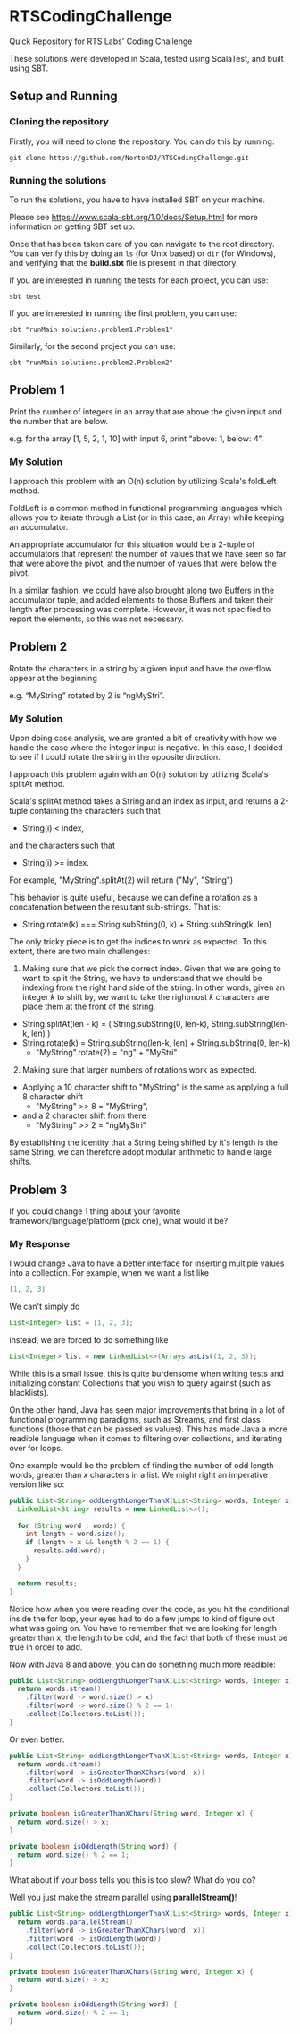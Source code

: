 # RTSCodingChallenge
Quick Repository for RTS Labs' Coding Challenge

These solutions were developed in Scala, tested using ScalaTest, and built using SBT.

## Setup and Running
### Cloning the repository
Firstly, you will need to clone the repository. You can do this by running:

`git clone https://github.com/NortonDJ/RTSCodingChallenge.git`

### Running the solutions
To run the solutions, you have to have installed SBT on your machine. 

Please see https://www.scala-sbt.org/1.0/docs/Setup.html for more information on getting SBT set up.

Once that has been taken care of you can navigate to the root directory. You can verify this by doing an `ls` (for Unix based) or `dir` (for Windows), and verifying that the **build.sbt** file is present in that directory.

If you are interested in running the tests for each project, you can use:

`sbt test`

If you are interested in running the first problem, you can use:

`sbt "runMain solutions.problem1.Problem1"`

Similarly, for the second project you can use:

`sbt "runMain solutions.problem2.Problem2"`

## Problem 1
Print the number of integers in an array that are above the given input and the number that are below.

e.g. for the array [1, 5, 2, 1, 10] with input 6, print “above: 1, below: 4”.

### My Solution
I approach this problem with an O(n) solution by utilizing Scala's foldLeft method. 

FoldLeft is a common method in functional programming languages which allows you to iterate through a List (or in this case, an Array) while keeping an accumulator.

An appropriate accumulator for this situation would be a 2-tuple of accumulators that represent the number of values that we have seen so far that were above the pivot, and the number of values that were below the pivot.

In a similar fashion, we could have also brought along two Buffers in the accumulator tuple, and added elements to those Buffers and taken their length after processing was complete. However, it was not specified to report the elements, so this was not necessary.

## Problem 2
Rotate the characters in a string by a given input and have the overflow appear at the beginning 

e.g. “MyString” rotated by 2 is “ngMyStri”.

### My Solution
Upon doing case analysis, we are granted a bit of creativity with how we handle the case where the integer input is negative. In this case, I decided to see if I could rotate the string in the opposite direction.

I approach this problem again with an O(n) solution by utilizing Scala's splitAt method.

Scala's splitAt method takes a String and an index as input, and returns a 2-tuple containing the characters such that 
* String(i) < index, 

and the characters such that 
* String(i) >= index.

For example, "MyString".splitAt(2) will return ("My", "String")

This behavior is quite useful, because we can define a rotation as a concatenation between the resultant sub-strings. That is:
* String.rotate(k) === String.subString(0, k) + String.subString(k, len)

The only tricky piece is to get the indices to work as expected. To this extent, there are two main challenges:
1. Making sure that we pick the correct index.
Given that we are going to want to split the String, we have to understand that we should be indexing from the right hand side of the string. In other words, given an integer *k* to shift by, we want to take the rightmost *k* characters are place them at the front of the string.
* String.splitAt(len - k) = ( String.subString(0, len-k), String.subString(len-k, len) )
* String.rotate(k) = String.subString(len-k, len) + String.subString(0, len-k)
  * "MyString".rotate(2) = "ng" + "MyStri"

2. Making sure that larger numbers of rotations work as expected.

* Applying a 10 character shift to "MyString" is the same as applying a full 8 character shift 
  * "MyString" >> 8 = "MyString",
* and a 2 character shift from there 
  * "MyString" >> 2 = "ngMyStri"

By establishing the identity that a String being shifted by it's length is the same String, we can therefore adopt modular arithmetic to handle large shifts.

## Problem 3
If you could change 1 thing about your favorite framework/language/platform (pick one), what would it be?

### My Response
I would change Java to have a better interface for inserting multiple values into a collection. For example, when we want a list like 
```java
[1, 2, 3]
```
We can't simply do
```java
List<Integer> list = [1, 2, 3];
```
instead, we are forced to do something like
```java
List<Integer> list = new LinkedList<>(Arrays.asList(1, 2, 3));
```
While this is a small issue, this is quite burdensome when writing tests and initializing constant Collections that you wish to query against (such as blacklists).

On the other hand, Java has seen major improvements that bring in a lot of functional programming paradigms, such as Streams, and first class functions (those that can be passed as values). This has made Java a more readible language when it comes to filtering over collections, and iterating over for loops.

One example would be the problem of finding the number of odd length words, greater than *x* characters in a list. We might right an imperative version like so:

```java
public List<String> oddLengthLongerThanX(List<String> words, Integer x) {
  LinkedList<String> results = new LinkedList<>();
  
  for (String word : words) {
    int length = word.size();
    if (length > x && length % 2 == 1) {
      results.add(word);
    }
  }

  return results;
}
```

Notice how when you were reading over the code, as you hit the conditional inside the for loop, your eyes had to do a few jumps to kind of figure out what was going on. You have to remember that we are looking for length greater than x, the length to be odd, and the fact that both of these must be true in order to add.

Now with Java 8 and above, you can do something much more readible:

```java
public List<String> oddLengthLongerThanX(List<String> words, Integer x) {
  return words.stream()
    .filter(word -> word.size() > x)
    .filter(word -> word.size() % 2 == 1)
    .collect(Collectors.toList());
}
```

Or even better:

```java
public List<String> oddLengthLongerThanX(List<String> words, Integer x) {
  return words.stream()
    .filter(word -> isGreaterThanXChars(word, x))
    .filter(word -> isOddLength(word))
    .collect(Collectors.toList());
}

private boolean isGreaterThanXChars(String word, Integer x) {
  return word.size() > x;
}

private boolean isOddLength(String word) {
  return word.size() % 2 == 1;
}
```

What about if your boss tells you this is too slow? What do you do?

Well you just make the stream parallel using **parallelStream()**!

```java
public List<String> oddLengthLongerThanX(List<String> words, Integer x) {
  return words.parallelStream()
    .filter(word -> isGreaterThanXChars(word, x))
    .filter(word -> isOddLength(word))
    .collect(Collectors.toList());
}

private boolean isGreaterThanXChars(String word, Integer x) {
  return word.size() > x;
}

private boolean isOddLength(String word) {
  return word.size() % 2 == 1;
}
```
